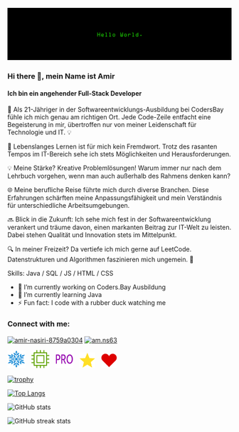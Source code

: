![Ich bin ein angehender Full-Stack Developer](https://github.com/AmirOnCode/AmirOnCode/blob/main/hello-world.png)
### Hi there 👋, mein Name ist Amir
#### Ich bin ein angehender Full-Stack Developer


🚀 Als 21-Jähriger in der Softwareentwicklungs-Ausbildung bei CodersBay fühle ich mich genau am richtigen Ort. Jede Code-Zeile entfacht eine Begeisterung in mir, übertroffen nur von meiner Leidenschaft für Technologie und IT. 💡

📘 Lebenslanges Lernen ist für mich kein Fremdwort. Trotz des rasanten Tempos im IT-Bereich sehe ich stets Möglichkeiten und Herausforderungen.

💡 Meine Stärke? Kreative Problemlösungen! Warum immer nur nach dem Lehrbuch vorgehen, wenn man auch außerhalb des Rahmens denken kann?

🌐 Meine berufliche Reise führte mich durch diverse Branchen. Diese Erfahrungen schärften meine Anpassungsfähigkeit und mein Verständnis für unterschiedliche Arbeitsumgebungen.

🔜 Blick in die Zukunft: Ich sehe mich fest in der Softwareentwicklung verankert und träume davon, einen markanten Beitrag zur IT-Welt zu leisten. Dabei stehen Qualität und Innovation stets im Mittelpunkt.

🔍 In meiner Freizeit? Da vertiefe ich mich gerne auf LeetCode. Datenstrukturen und Algorithmen faszinieren mich ungemein. 🧠

Skills: Java / SQL / JS / HTML / CSS

- 🔭 I’m currently working on Coders.Bay Ausbildung 
- 🌱 I’m currently learning Java 
- ⚡ Fun fact: I code with a rubber duck watching me

<h3 align="left">Connect with me:</h3>
<p align="left">
<a href="https://linkedin.com/in/amir-nasiri-8759a0304" target="blank"><img align="center" src="https://raw.githubusercontent.com/rahuldkjain/github-profile-readme-generator/master/src/images/icons/Social/linked-in-alt.svg" alt="amir-nasiri-8759a0304" height="30" width="40" /></a>
<a href="https://instagram.com/am.ns63" target="blank"><img align="center" src="https://raw.githubusercontent.com/rahuldkjain/github-profile-readme-generator/master/src/images/icons/Social/instagram.svg" alt="am.ns63" height="30" width="40" /></a>
</p>


<a href='https://archiveprogram.github.com/'><img src='https://raw.githubusercontent.com/acervenky/animated-github-badges/master/assets/acbadge.gif' width='40' height='40'></a> <a href='https://docs.github.com/en/developers'><img src='https://raw.githubusercontent.com/acervenky/animated-github-badges/master/assets/devbadge.gif' width='40' height='40'></a> <a href='https://github.com/pricing'><img src='https://raw.githubusercontent.com/acervenky/animated-github-badges/master/assets/pro.gif' width='40' height='40'></a> <a href='https://stars.github.com/'><img src='https://raw.githubusercontent.com/acervenky/animated-github-badges/master/assets/starbadge.gif' width='35' height='35'></a> <a href='https://docs.github.com/en/github/supporting-the-open-source-community-with-github-sponsors'><img src='https://raw.githubusercontent.com/acervenky/animated-github-badges/master/assets/sponsorbadge.gif' width='35' height='35'></a> 

[![trophy](https://github-profile-trophy.vercel.app/?username=AmirOnCode)](https://github.com/ryo-ma/github-profile-trophy)

[![Top Langs](https://github-readme-stats.vercel.app/api/top-langs/?username=AmirOnCode)](https://github.com/anuraghazra/github-readme-stats)

![GitHub stats](https://github-readme-stats.vercel.app/api?username=AmirOnCode&show_icons=true)  

![GitHub streak stats](https://streak-stats.demolab.com/?user=AmirOnCode)  

